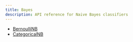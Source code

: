```yaml
---
title: Bayes
description: API reference for Naive Bayes classifiers
---
```


- [BernoulliNB](bernoulliNB.md)
- [CategoricalNB](categoricalNB.md)
